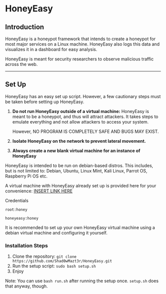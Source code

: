 # HoneyEasy

## Introduction
HoneyEasy is a honeypot framework that intends to create a honeypot for most major services on a Linux machine. 
HoneyEasy also logs this data and visualizes it in a dashboard for easy analysis.

HoneyEasy is meant for security researchers to observe malicious traffic across the web.

---
## Set Up

HoneyEasy has an easy set up script. However, a few cautionary steps must be taken before setting up HoneyEasy.

1. **Do not run HoneyEasy outside of a virtual machine:** HoneyEasy is meant to be a honeypot, and thus will attract attackers. It takes steps to emulate everything and not allow attackers to access your system. 

    However, NO PROGRAM IS COMPLETELY SAFE AND BUGS MAY EXIST.

2. **Isolate HoneyEasy on the network to prevent lateral movement.**
3. **Always create a new blank virtual machine for an instance of HoneyEasy**

HoneyEasy is intended to be run on debian-based distros. This includes, but is not limited to: Debian, Ubuntu, Linux Mint, Kali Linux, Parrot OS, Raspberry Pi OS etc.

A virtual machine with HoneyEasy already set up is provided here for your convenience: [INSERT LINK HERE](https://example.com)

Credentials
```
root:honey

honeyeasy:honey
```

It is recommended to set up your own HoneyEasy virtual machine using a debian virtual machine and configuring it yourself.


### Installation Steps

1. Clone the repository:
    `git clone https://github.com/Shad0wMazt3r/HoneyEasy.git`
2. Run the setup script:
    `sudo bash setup.sh`
3. Enjoy

Note: You can use `bash run.sh` after running the setup once. `setup.sh` does that anyway, though. 